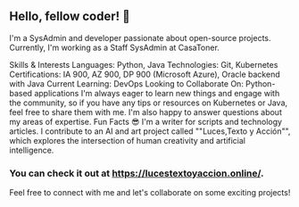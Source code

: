 ## Hello, fellow coder! 👋
I'm a SysAdmin and developer passionate about open-source projects. Currently, I'm working as a Staff SysAdmin at CasaToner.

Skills & Interests
Languages: Python, Java
Technologies: Git, Kubernetes
Certifications: IA 900, AZ 900, DP 900 (Microsoft Azure), Oracle backend with Java
Current Learning: DevOps
Looking to Collaborate On: Python-based applications
I'm always eager to learn new things and engage with the community, so if you have any tips or resources on Kubernetes or Java, feel free to share them with me. I'm also happy to answer questions about my areas of expertise.
Fun Facts 😎
I'm a writer for scripts and technology articles.
I contribute to an AI and art project called ""Luces,Texto y Acción"", which explores the intersection of human creativity and artificial intelligence. 
### You can check it out at https://lucestextoyaccion.online/.
Feel free to connect with me and let's collaborate on some exciting projects!










